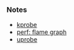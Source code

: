 
### Notes

* [kprobe](./kprobe.md)
* [perf: flame graph](./perf%3A%20flame%20graph.md)
* [uprobe](./uprobe.md)
